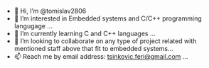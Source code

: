 - 👋 Hi, I’m @tomislav2806
- 👀 I’m interested in Embedded systems and C/C++ programming langugage ...
- 🌱 I’m currently learning C and C++ languages ...
- 💞️ I’m looking to collaborate on any type of project related with mentioned staff above that fit to embedded systems...
- 📫 Reach me by email address: tsinkovic.feri@gmail.com ...

<!---
tomislav2806/tomislav2806 is a ✨ special ✨ repository because its `README.md` (this file) appears on your GitHub profile.
You can click the Preview link to take a look at your changes.
--->
